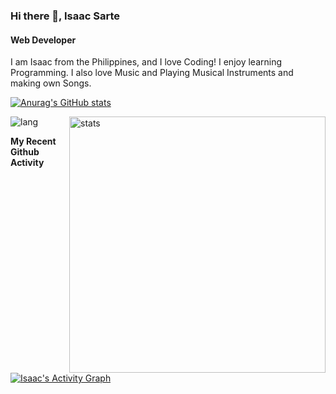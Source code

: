 ### Hi there 👋, Isaac Sarte
#### Web Developer

I am Isaac from the Philippines, and I love Coding! I enjoy learning Programming. I also love Music and Playing Musical Instruments and making own Songs. 

[![Anurag's GitHub stats](https://github-readme-stats.vercel.app/api?username=IsaacSarte&show_icons=true&theme=radical)](https://github.com/anuraghazra/github-readme-stats)

<p><img align="left" src="https://github-readme-stats.vercel.app/api/top-langs?username=IsaacSarte&show_icons=true&locale=en&layout=compact&theme=chartreuse-dark" alt="lang" /></p>
<p>&nbsp;<img align="right" src="https://github-readme-stats.vercel.app/api?username=IsaacSarte&show_icons=true&theme=radical)" alt="stats" width="410" /></p>

<summary><b>My Recent Github Activity</b></summary>
<br/>
<a href="https://github.com/IsaacSarte"><img alt="Isaac's Activity Graph" src="https://activity-graph.herokuapp.com/graph?username=IsaacSarte&custom_title=Isaac%27s%20Contribution%20Graph&theme=rogue" /></a>
<br/>
